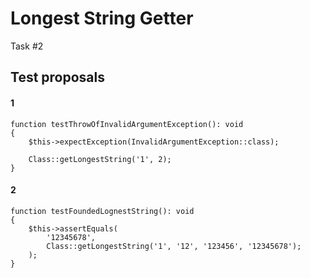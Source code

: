 # Longest String Getter
Task #2 

## Test proposals
#### 1
    function testThrowOfInvalidArgumentException(): void
    {
        $this->expectException(InvalidArgumentException::class);

        Class::getLongestString('1', 2);
    }
    
#### 2
    function testFoundedLognestString(): void
    {
        $this->assertEquals(
            '12345678',
            Class::getLongestString('1', '12', '123456', '12345678');
        );
    }
        